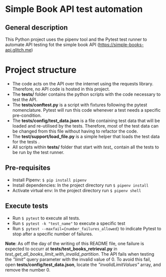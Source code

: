 # Simple Book API test automation
## General description
This Python project uses the pipenv tool and the Pytest test runner to automate API testing fot the simple book API 
(https://simple-books-api.glitch.me)
# Project structure
- The code acts on the API over the internet using the requests library. Therefore, no API code is hosted in this project.
- The **tests/**  folder contains the python scripts with the code necessary to test the API.
- The **tests/conftest.py** is a script with fixtures following the pytest nomenclature. Pytest will run this code whenever a test needs a specific pre-condition.
- The **tests/config/test_data.json** is a file containing test data that will be loaded and re-utilised by the tests. Therefore, most of the test data can be changed from this file without having to refactor the code.
- The **test/support/load_file.py** is a simple helper that loads the test data for the tests . 
- All scripts within **tests/** folder that start with *test_* contain all the tests to be run by the test runner.
## Pre-requisites
- Install Pipenv: `$ pip install pipenv`
- Install dependencies: In the project directory run `$ pipenv install`
- Activate virtual env: In the project directory run `$ pipenv shell`
## Execute tests
- Run `$ pytest` to execute all tests.
- Run `$ pytest -k "test_name"` to execute a specific test
- Run `$ pytest --maxfail={number_failures_allowed}` to indicate Pytest to stop after a specific number of failures.

**Note**: As off the day of the writing of this README file, one failure is expected to occurr at **tests/test_books_retrieval.py** in *test_get_all_books_limit_with_invalid_partition*. The API fails when testing the *"limit"* query parameter with the invalid value of 0. To avoid this fail, open  **tests/config/test_data.json**, locate the *"invalidLimitValues"* array, and remove the number 0.  
